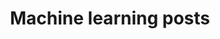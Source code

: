---
title: "Machine learning posts"
permalink: /machine-learning/
layout: collection
author_profile: true
---